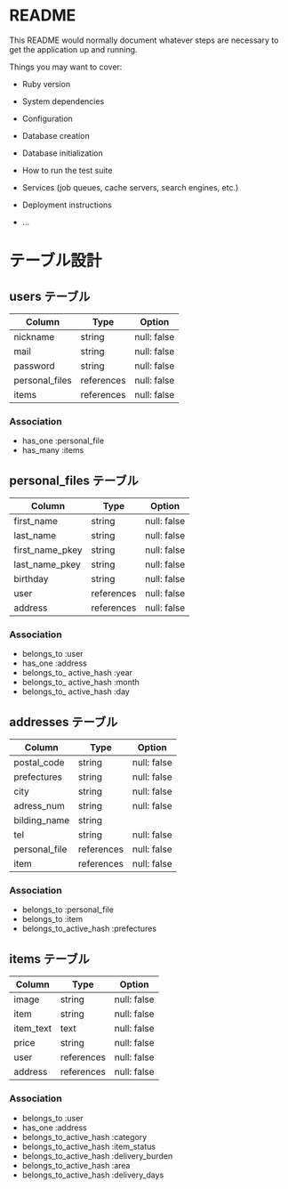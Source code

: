 # README

This README would normally document whatever steps are necessary to get the
application up and running.

Things you may want to cover:

* Ruby version

* System dependencies

* Configuration

* Database creation

* Database initialization

* How to run the test suite

* Services (job queues, cache servers, search engines, etc.)

* Deployment instructions

* ...

# テーブル設計

##  users テーブル

| Column         | Type       | Option          |
| -------------- | ---------- | --------------- |
| nickname       | string     | null: false     |
| mail           | string     | null: false     |
| password       | string     | null: false     |
| personal_files | references | null: false     |
| items          | references | null: false     |
### Association


- has_one :personal_file
- has_many :items 



##  personal_files テーブル

| Column           | Type       | Option          |
| ---------------- | ---------- | --------------- |
| first_name       | string     | null: false     |
| last_name        | string     | null: false     |
| first_name_pkey  | string     | null: false     |
| last_name_pkey   | string     | null: false     |
| birthday         | string     | null: false     |
| user             | references | null: false     |
| address          | references | null: false     |

### Association

- belongs_to :user
- has_one :address
- belongs_to_ active_hash :year
- belongs_to_ active_hash :month
- belongs_to_ active_hash :day


##  addresses テーブル

| Column           | Type       | Option          |
| ---------------- | ---------- | --------------- |
| postal_code      | string     | null: false     |
| prefectures      | string     | null: false     |
| city             | string     | null: false     |
| adress_num       | string     | null: false     |
| bilding_name     | string     |                 |
| tel              | string     | null: false     |
| personal_file    | references | null: false     |
| item             | references | null: false     |

### Association

- belongs_to :personal_file
- belongs_to :item
- belongs_to_active_hash :prefectures


##  items テーブル

| Column           | Type       | Option          |
| ---------------- | ---------- | --------------- |
| image            | string     | null: false     |
| item             | string     | null: false     |
| item_text        | text       | null: false     |
| price            | string     | null: false     |
| user             | references | null: false     |
| address          | references | null: false     |


### Association

- belongs_to :user
- has_one :address
- belongs_to_active_hash :category
- belongs_to_active_hash :item_status
- belongs_to_active_hash :delivery_burden
- belongs_to_active_hash :area
- belongs_to_active_hash :delivery_days